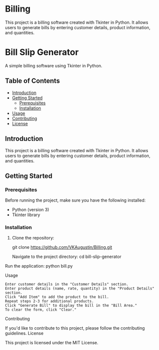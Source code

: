 # Billing
This project is a billing software created with Tkinter in Python. It allows users to generate bills by entering customer details, product information, and quantities.

# Bill Slip Generator

A simple billing software using Tkinter in Python.

## Table of Contents

- [Introduction](#introduction)
- [Getting Started](#getting-started)
  - [Prerequisites](#prerequisites)
  - [Installation](#installation)
- [Usage](#usage)
- [Contributing](#contributing)
- [License](#license)

## Introduction

This project is a billing software created with Tkinter in Python. It allows users to generate bills by entering customer details, product information, and quantities.

## Getting Started

### Prerequisites

Before running the project, make sure you have the following installed:

- Python (version 3)
- Tkinter library

### Installation

1. Clone the repository:

   
   git clone https://github.com/VKAugustin/Billing.git

    Navigate to the project directory: cd bill-slip-generator

Run the application: python bill.py

Usage

    Enter customer details in the "Customer Details" section.
    Enter product details (name, rate, quantity) in the "Product Details" section.
    Click "Add Item" to add the product to the bill.
    Repeat steps 2-3 for additional products.
    Click "Generate Bill" to display the bill in the "Bill Area."
    To clear the form, click "Clear."

Contributing

If you'd like to contribute to this project, please follow the contributing guidelines.
License

This project is licensed under the MIT License.